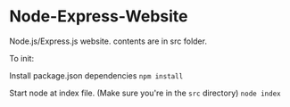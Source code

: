 # Node-Express-Website
Node.js/Express.js website. contents are in src folder.

To init:

Install package.json dependencies
`npm install`

Start node at index file. (Make sure you're in the `src` directory)
`node index`

